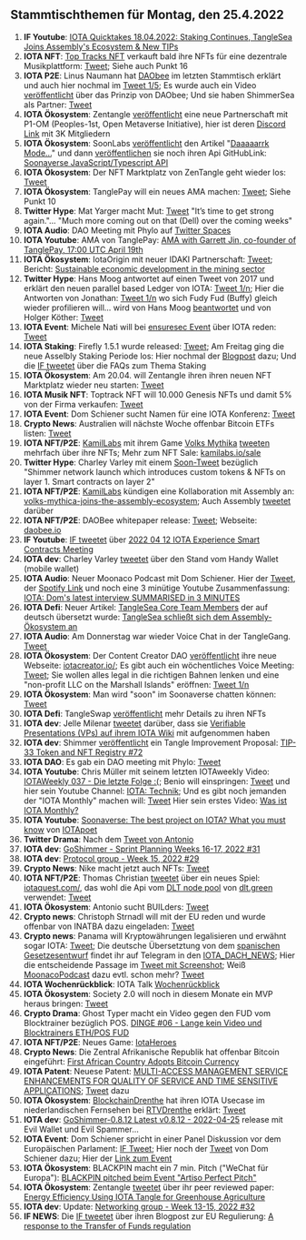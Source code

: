 ## Stammtischthemen für Montag, den 25.4.2022

1. **IF Youtube**: [IOTA Quicktakes 18.04.2022: Staking Continues, TangleSea Joins Assembly's Ecosystem & New TIPs](https://www.youtube.com/watch?v=-vV_AmfuRuM)
2. **IOTA NFT**: [Top Tracks NFT](https://twitter.com/ToptracksNFT) verkauft bald ihre NFTs für eine dezentrale Musikplattform: [Tweet](https://twitter.com/ToptracksNFT/status/1516110801840615436?s=20&t=WYh2cFtEoEx2wNLv5WPUPw); Siehe auch Punkt 16
3. **IOTA P2E**: Linus Naumann hat [DAObee](https://www.daobee.io/) im letzten Stammtisch erklärt und auch hier nochmal im [Tweet 1/5](https://twitter.com/Daobeegame/status/1516024355989430279?s=20&t=WYh2cFtEoEx2wNLv5WPUPw); Es wurde auch ein Video [veröffentlicht](https://twitter.com/Daobeegame/status/1517137175443255297?s=20) über das Prinzip von DAObee; Und sie haben ShimmerSea als Partner: [Tweet](https://twitter.com/ShimmerSeaDEX/status/1518560463382102017?s=20&t=dqUlaNUNayawS95w2htbwg)
4. **IOTA Ökosystem**: Zentangle [veröffentlicht](https://twitter.com/zentangle_io/status/1516125585797357571?s=20&t=WYh2cFtEoEx2wNLv5WPUPw) eine neue Partnerschaft mit P1-OM (Peoples-1st, Open Metaverse Initiative), hier ist deren [Discord Link](https://discord.com/invite/2sVsZ6NC6B) mit 3K Mitgliedern
5. **IOTA Ökosystem**: SoonLabs [veröffentlicht](https://twitter.com/soon_labs/status/1516100263823613954?s=20&t=WYh2cFtEoEx2wNLv5WPUPw) den Artikel "[Daaaaarrk Mode...](https://medium.com/@soonlabs/daaaaaaark-mode-57a6b91e7175)" und dann [veröffentlichen](https://twitter.com/soon_labs/status/1516131961990918144?s=20&t=WYh2cFtEoEx2wNLv5WPUPw) sie noch ihren  Api GitHubLink: [Soonaverse JavaScript/Typescript API](https://github.com/soonlabs/soonaverse-lib)
6. **IOTA Ökosystem**: Der NFT Marktplatz von ZenTangle geht wieder los: [Tweet](https://twitter.com/zentangle_io/status/1516175846372884481?s=20&t=WYh2cFtEoEx2wNLv5WPUPw)
7. **IOTA Ökosystem**: TanglePay will ein neues AMA machen: [Tweet](https://twitter.com/tanglepaycom/status/1516020380153966594?s=20&t=WYh2cFtEoEx2wNLv5WPUPw); Siehe Punkt 10
8. **Twitter Hype**: Mat Yarger macht Mut: [Tweet](https://twitter.com/Mat_Yarger/status/1516155106609471490?s=20&t=WYh2cFtEoEx2wNLv5WPUPw) "It’s time to get strong again."... "Much more coming out on that (Dell) over the coming weeks"
9. **IOTA Audio**: DAO Meeting mit Phylo auf [Twitter Spaces](https://twitter.com/PhyloIota/status/1514865837743947776?s=20&t=01xfoSahqPASZWF0YseVQA)
10. **IOTA Youtube**: AMA von TanglePay: [AMA with Garrett Jin, co-founder of TanglePay, 17:00 UTC April 19th](https://www.youtube.com/watch?v=5GXj5ImM4NQ)
11. **IOTA Ökosystem**: IotaOrigin mit neuer IDAKI Partnerschaft: [Tweet](https://twitter.com/origin_iota/status/1516379698841935874?s=20&t=01xfoSahqPASZWF0YseVQA); Bericht: [Sustainable economic development in the mining sector](https://www.giz.de/en/worldwide/19891.html)
12. **Twitter Hype**: Hans Moog antwortet auf einen Tweet von 2017 und erklärt den neuen parallel based Ledger von IOTA: [Tweet 1/n](https://twitter.com/hus_qy/status/1516191493790351363?s=20&t=01xfoSahqPASZWF0YseVQA); Hier die Antworten von Jonathan: [Tweet 1/n](https://twitter.com/Jogenfors/status/1516532205211766794?s=20) wo sich Fudy Fud (Buffy) gleich wieder profilieren will... wird von Hans Moog [beantwortet](https://twitter.com/hus_qy/status/1516742469702062086?s=20) und von Holger Köther: [Tweet](https://twitter.com/HolgerKoether/status/1516849206517972997?s=20&t=uSCphUeFDBLAFn-L7JVwuQ)
13. **IOTA Event**: Michele Nati will bei [ensuresec Event](https://www.linkedin.com/feed/update/urn:li:share:6922202829361156096) über IOTA reden: [Tweet](https://twitter.com/michelenati/status/1516437203810934785?s=20&t=01xfoSahqPASZWF0YseVQA)
14. **IOTA Staking**: Firefly 1.5.1 wurde released: [Tweet](https://twitter.com/c_varley/status/1516484389718437889?s=20&t=01xfoSahqPASZWF0YseVQA); Am Freitag ging die neue Asselbly Staking Periode los: Hier nochmal der [Blogpost](https://blog.iota.org/iota-staking-for-assembly-continues/) dazu; Und die [IF tweetet](https://twitter.com/iota/status/1517488475242651649?s=20&t=e4R64NBq0xJ6D3bSqAlnDQ) über die FAQs zum Thema Staking
15. **IOTA Ökosystem**: Am 20.04. will Zentangle ihren ihren neuen NFT Marktplatz wieder neu starten: [Tweet](https://twitter.com/zentangle_io/status/1516175846372884481?s=20&t=01xfoSahqPASZWF0YseVQA)
16. **IOTA Musik NFT**: Toptrack NFT will 10.000 Genesis NFTs und damit 5% von der Firma verkaufen: [Tweet](https://twitter.com/ToptracksNFT/status/1516110801840615436?s=20&t=01xfoSahqPASZWF0YseVQA)
17. **IOTA Event**: Dom Schiener sucht Namen für eine IOTA Konferenz: [Tweet](https://twitter.com/DomSchiener/status/1516348354250301447?s=20&t=01xfoSahqPASZWF0YseVQA)
18. **Crypto News**: Australien will nächste Woche offenbar Bitcoin ETFs listen: [Tweet](https://twitter.com/btc_archive/status/1516354494199742464?s=21&t=TquqJ_6fWRGoLXkyw9r3eA)
19. **IOTA NFT/P2E**: [KamilLabs](https://twitter.com/kamilabsstudio) mit ihrem Game [Volks Mythika](https://twitter.com/volksmythica) [tweeten](https://twitter.com/kamilabsstudio) mehrfach über ihre NFTs; Mehr zum NFT Sale: [kamilabs.io/sale](https://kamilabs.io/sale)
20. **Twitter Hype**: Charley Varley mit einem [Soon-Tweet](https://twitter.com/c_varley/status/1516748176602144778?s=20) bezüglich "Shimmer network launch which introduces custom tokens & NFTs on layer 1. Smart contracts on layer 2"
21. **IOTA NFT/P2E**: [KamilLabs](https://twitter.com/kamilabsstudio) kündigen eine Kollaboration mit Assembly an: [volks-mythica-joins-the-assembly-ecosystem](https://blog.assembly.sc/volks-mythica-joins-the-assembly-ecosystem/); Auch Assembly [tweetet](https://twitter.com/assembly_net/status/1516762560762109955?s=20&t=wMES8HdxWMGauvm0o7r0Eg) darüber
22. **IOTA NFT/P2E**: DAOBee whitepaper release: [Tweet](https://twitter.com/Daobeegame/status/1516780141128699910?s=20&t=jZ1tbBopzNyluBp3bLJcaQ); Webseite: [daobee.io](https://www.daobee.io/)
23. **IF Youtube**: [IF tweetet](https://twitter.com/iota/status/1516794084026990611?s=20&t=jZ1tbBopzNyluBp3bLJcaQ) über [2022 04 12 IOTA Experience Smart Contracts Meeting](https://www.youtube.com/watch?v=tHY6TokqUd4)
24. **IOTA dev**: Charley Varley [tweetet](https://twitter.com/c_varley/status/1516755847891677186?s=20&t=0KZWIpP32LV_l4Kf0PSHLA) über den Stand vom Handy Wallet (mobile wallet)
25. **IOTA Audio**: Neuer Moonaco Podcast mit Dom Schiener. Hier der [Tweet](https://twitter.com/MoonacoPodcast/status/1517080516033273859?s=20), der [Spotify Link](https://open.spotify.com/episode/1T4bAsjtNySMKP5DRpvOB2?si=9ysn1BvkSIeINuJux1G0_w) und noch eine 3 minütige Youtube Zusammenfassung: [IOTA: Dom's latest interview SUMMARISED in 3 MINUTES](https://www.youtube.com/watch?v=KNSnykJQhNM)
26. **IOTA Defi**: Neuer Artikel: [TangleSea Core Team Members](https://tanglesea.medium.com/new-tanglesea-core-team-members-69814fd3c67e) der auf deutsch übersetzt wurde: [TangleSea schließt sich dem Assembly-Ökosystem an](https://iota-kurs.de/tanglesea-schliesst-sich-dem-assembly-oekosystem-an/)
27. **IOTA Audio**: Am Donnerstag war wieder Voice Chat in der TangleGang. [Tweet](https://twitter.com/GangTangleTalk/status/1517096935529844739?t=0m4kAsP794RYUNIMejgBww&s=19)
28. **IOTA Ökosystem**: Der Content Creator DAO [veröffentlicht](https://twitter.com/IOTAcontentDAO/status/1517237193432920069?s=20) ihre neue Webseite: [iotacreator.io/](https://www.iotacreator.io/); Es gibt auch ein wöchentliches Voice Meeting: [Tweet](https://twitter.com/IOTAcontentDAO/status/1516838848503844868?s=20); Sie wollen alles legal in die richtigen Bahnen lenken und eine "non-profit LLC on the Marshall Islands" eröffnen: [Tweet 1/n](https://twitter.com/IOTAcontentDAO/status/1518313824155160576?s=20&t=gF434iwXpFtfOIyWNtWWWw)
29. **IOTA Ökosystem**: Man wird "soon" im Soonaverse chatten können: [Tweet](https://twitter.com/gregmart/status/1517173842065510400?s=20)
30. **IOTA Defi**: TangleSwap [veröffentlicht](https://twitter.com/TangleSwapE/status/1517176268575358978?s=20) mehr Details zu ihren NFTs
31. **IOTA dev**: Jelle Milenar [tweetet](https://twitter.com/JelleFm/status/1517120202454020096?s=20) darüber, dass sie [Verifiable Presentations (VPs) auf ihrem IOTA Wiki](https://wiki.iota.org/identity.rs/verifiable_credentials/verifiable_presentations) mit aufgenommen haben
32. **IOTA dev**: Shimmer [veröffentlicht](https://twitter.com/shimmernet/status/1517126304381947905?s=20) ein Tangle Improvement Proposal: [TIP-33 Token and NFT Registry #72](https://github.com/iotaledger/tips/pull/72)
33. **IOTA DAO**: Es gab ein DAO meeting mit Phylo: [Tweet](https://twitter.com/PhyloIota/status/1517118481262874625?s=20)
34. **IOTA Youtube**: Chris Müller mit seinem letzten IOTAweekly Video: [IOTAWeekly 037 - Die letzte Folge :(](https://www.youtube.com/watch?v=rAdpglRpOJY&feature=youtu.be); Benio will einspringen: [Tweet](https://twitter.com/CryptoBenio/status/1517569257474863110?s=20&t=e4R64NBq0xJ6D3bSqAlnDQ) und hier sein Youtube Channel: [IOTA: Technik](https://www.youtube.com/channel/UC6ck4xr06NbyqpCuJm50O3w); Und es gibt noch jemanden der "IOTA Monthly" machen will: [Tweet](https://twitter.com/IotaMonthly/status/1518364801822560256?s=20&t=murPmLX4PUatQ9MrHksSpA) Hier sein erstes Video: [Was ist IOTA Monthly?](https://www.youtube.com/watch?v=IBrW8eJeiBo)
35. **IOTA Youtube**: [Soonaverse: The best project on IOTA? What you must know](https://www.youtube.com/watch?v=bLvBGPyZfDA&feature=youtu.be) von [IOTApoet](https://twitter.com/IotaPoet)
36. **Twitter Drama**: Nach dem [Tweet von Antonio](https://twitter.com/antonionardella/status/1517770912585637888?s=20&t=e4R64NBq0xJ6D3bSqAlnDQ) 
37. **IOTA dev**: [GoShimmer - Sprint Planning Weeks 16-17, 2022 #31](https://github.com/iotaledger/research-updates/discussions/31)
38. **IOTA dev**: [Protocol group - Week 15, 2022 #29](https://github.com/iotaledger/research-updates/discussions/29)
39. **Crypto News**: Nike macht jetzt auch NFTs: [Tweet](https://twitter.com/Blockworks_/status/1517598764743204864?s=20&t=e4R64NBq0xJ6D3bSqAlnDQ)
40. **IOTA NFT/P2E**: Thomas Christian [tweetet](https://twitter.com/TC081180/status/1517503257840545793?s=20&t=e4R64NBq0xJ6D3bSqAlnDQ) über ein neues Spiel: [iotaquest.com/](https://www.iotaquest.com/), das wohl die Api vom [DLT node pool](https://dlt.green/) von [dlt.green](https://twitter.com/dlt_green) verwendet: [Tweet](https://twitter.com/dlt_green/status/1517504189680791554?s=20&t=e4R64NBq0xJ6D3bSqAlnDQ)
41. **IOTA Ökosystem**: Antonio sucht BUILders: [Tweet](https://twitter.com/antonionardella/status/1517841353220177920?s=20&t=e4R64NBq0xJ6D3bSqAlnDQ)
42. **Crypto news**: Christoph Strnadl will mit der EU reden und wurde offenbar von INATBA dazu eingeladen: [Tweet](https://twitter.com/archimate/status/1517500292866138112?s=20&t=e4R64NBq0xJ6D3bSqAlnDQ)
43. **Crypto news**: Panama will Kryptowährungen legalisieren und erwähnt sogar IOTA: [Tweet](https://twitter.com/reht100/status/1517913516241469442?s=20&t=KOWnjiwOPXSAEsp_kptk2g); Die deutsche Übersetztung von dem [spanischen Gesetzesentwurf](https://twitter.com/gabrielsilva8_7/status/1517258643628044290?s=20&t=KOWnjiwOPXSAEsp_kptk2g) findet ihr auf Telegram in den [IOTA_DACH_NEWS](https://t.me/IOTA_DACH_NEWS); Hier die entscheidende Passage im [Tweet mit Screenshot](https://twitter.com/Vrom14286662/status/1518092935174266880?s=20&t=KOWnjiwOPXSAEsp_kptk2g); Weiß [MoonacoPodcast](https://twitter.com/MoonacoPodcast) dazu evtl. schon mehr? [Tweet](https://twitter.com/ThomasQvOG/status/1518355269633388544?s=20&t=murPmLX4PUatQ9MrHksSpA)
44. **IOTA Wochenrückblick**: IOTA Talk [Wochenrückblick](https://www.iota-talk.com/index.php?article/178-wochenr%C3%BCckblick-vom-18-bis-23-april-2022/)
45. **IOTA Ökosystem**: Society 2.0 will noch in diesem Monate ein MVP heraus bringen: [Tweet](https://twitter.com/society2/status/1517593970129477632?s=20&t=KOWnjiwOPXSAEsp_kptk2g)
46. **Crypto Drama**: Ghost Typer macht ein Video gegen den FUD vom Blocktrainer bezüglich POS. [DINGE #06 - Lange kein Video und Blocktrainers ETH/POS FUD](https://www.youtube.com/watch?v=qBylrEpfhHg)
47. **IOTA NFT/P2E**: Neues Game: [IotaHeroes](https://twitter.com/IotaHeroes/status/1518178878862340096?s=20&t=gF434iwXpFtfOIyWNtWWWw)
48. **Crypto News**: Die Zentral Afrikanische Republik hat offenbar Bitcoin eingeführt: [First African Country Adopts Bitcoin Currency](https://forbes.mc/article/first-african-country-adopt-bitcoin-legal-currency-central-african-republic)
49. **IOTA Patent**: Neuese Patent: [MULTI-ACCESS MANAGEMENT SERVICE ENHANCEMENTS FOR QUALITY OF SERVICE AND TIME SENSITIVE APPLICATIONS](https://worldwide.espacenet.com/patent/search/family/081185291/publication/US2022124043A1?q=Iota); [Tweet](https://twitter.com/muandelo/status/1517479269315883009?s=20&t=gF434iwXpFtfOIyWNtWWWw) dazu
50. **IOTA Ökosystem**: [BlockchainDrenthe](https://twitter.com/BclDrenthe) hat ihren IOTA Usecase im niederlandischen Fernsehen bei [RTVDrenthe](https://twitter.com/RTVDrenthe) erklärt: [Tweet](https://twitter.com/BclDrenthe/status/1518488022685212672?s=20&t=BkqSoXVM7EyieMCqkU1RGg)
51. **IOTA dev**: [GoShimmer-0.8.12 Latest v0.8.12 - 2022-04-25](https://github.com/iotaledger/goshimmer/releases) release mit Evil Wallet und Evil Spammer...
52. **IOTA Event**: Dom Schiener spricht in einer Panel Diskussion vor dem Europäischen Parlament: [IF Tweet](https://twitter.com/iota/status/1518530312745242628?s=20&t=57vt_HYv6fqAEcrQxhVI3A); Hier noch der [Tweet](https://twitter.com/DomSchiener/status/1518545129073696768?s=20&t=57vt_HYv6fqAEcrQxhVI3A) von Dom Schiener dazu; Hier der [Link zum Event](https://inatba.org/events-calendar/are-crypto-assets-different-ensuring-proportionality-and-technological-neutrality-in-the-aml-standards-of-the-eu/)
53. **IOTA Ökosystem**: BLACKPIN macht ein 7 min. Pitch ("WeChat für Europa"): [BLACKPIN pitched beim Event "Artiso Perfect Pitch"](https://www.youtube.com/watch?v=7kJIO_DVbno&feature=youtu.be)
54. **IOTA Ökosystem**: Zentangle [tweetet](https://twitter.com/zentangle_io/status/1518607736761585664) über ihr peer reviewed paper: [Energy Efficiency Using IOTA Tangle for Greenhouse Agriculture](https://link.springer.com/chapter/10.1007/978-3-031-04447-2_9)
55. **IOTA dev**: Update: [Networking group - Week 13-15, 2022 #32](https://github.com/iotaledger/research-updates/discussions/32)
56. **IF NEWS**: Die [IF tweetet](https://twitter.com/iota/status/1518590087126212609?s=20&t=dqUlaNUNayawS95w2htbwg) über ihren Blogpost zur EU Regulierung: [A response to the Transfer of Funds regulation](https://blog.iota.org/a-response-to-the-transfer-of-funds-regulation/)
